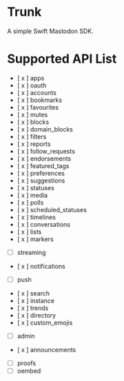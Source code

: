 # Trunk

A simple Swift Mastodon SDK.

# Supported API List

- [ x ] apps
- [ x ] oauth
- [ x ] accounts
- [ x ] bookmarks
- [ x ] favourites
- [ x ] mutes
- [ x ] blocks
- [ x ] domain_blocks
- [ x ] filters
- [ x ] reports
- [ x ] follow_requests
- [ x ] endorsements
- [ x ] featured_tags
- [ x ] preferences
- [ x ] suggestions
- [ x ] statuses
- [ x ] media
- [ x ] polls
- [ x ] scheduled_statuses
- [ x ] timelines
- [ x ] conversations
- [ x ] lists
- [ x ] markers
- [   ] streaming
- [ x ] notifications
- [   ] push
- [ x ] search
- [ x ] instance
- [ x ] trends
- [ x ] directory
- [ x ] custom_emojis
- [   ] admin
- [ x ] announcements
- [   ] proofs
- [   ] oembed

